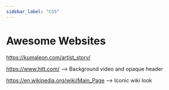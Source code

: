 ```yaml
---
sidebar_label: "CSS"
---
```


# Awesome Websites

https://kumaleon.com/artist_story/

https://www.hitt.com/ --> Background video and opaque header

https://en.wikipedia.org/wiki/Main_Page --> Iconic wiki look